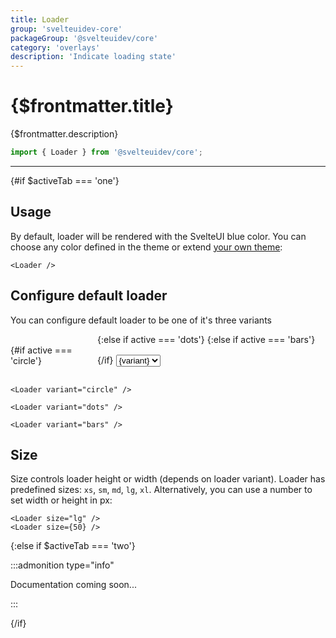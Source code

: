 ```yaml
---
title: Loader
group: 'svelteuidev-core'
packageGroup: '@svelteuidev/core'
category: 'overlays'
description: 'Indicate loading state'
---
```


<script lang='ts'>
    import Preview from '$lib/components/DocsHelpers/Preview.svelte'
	import { Loader } from '@svelteuidev/core'
	import {DocTabs, activeTab} from '$lib/components'
	import {Select} from '@svelteness/kit-docs'

    let variants = ['circle', 'dots', 'bars'];
	let selected;

	$: active = selected;
</script>

# {$frontmatter.title}

{$frontmatter.description}

```ts
import { Loader } from '@svelteuidev/core';
```

<DocTabs />

<hr>
<!-- Top Section -->

{#if $activeTab === 'one'}

## Usage

By default, loader will be rendered with the SvelteUI blue color.
You can choose any color defined in the theme or extend [your own theme](/docs/theming/create-styles):

<Preview>
	<Loader />
</Preview>

```svelte|title=Loader|copy
<Loader />
```

## Configure default loader

You can configure default loader to be one of it's three variants

<Preview style="display: flex; gap: 1rem; align-items: center;">
	{#if active === 'circle'}
		<Loader variant="circle" />
	{:else if active === 'dots'}
		<Loader variant="dots" />
	{:else if active === 'bars'}
		<Loader variant="bars" />
	{/if}
	<select
		style="margin-bottom: 1rem; margin-top: 1rem;"
		bind:value={selected}
		on:change={() => console.log(selected)}
	>
		{#each variants as variant}
			<option value={variant}>{variant}</option>
		{/each}
	</select>
</Preview>

```svelte|title=Loader|copy
<Loader variant="circle" />

<Loader variant="dots" />

<Loader variant="bars" />
```

## Size

Size controls loader height or width (depends on loader variant). Loader has predefined sizes: `xs`, `sm`, `md`, `lg`, `xl`.
Alternatively, you can use a number to set width or height in px:

<Preview>
	<Loader size="lg" />
	<Loader size={50} />
</Preview>

```svelte|title=Loader|copy
<Loader size="lg" />
<Loader size={50} />
```

{:else if $activeTab === 'two'}

:::admonition type="info"

Documentation coming soon...

:::

{/if}
